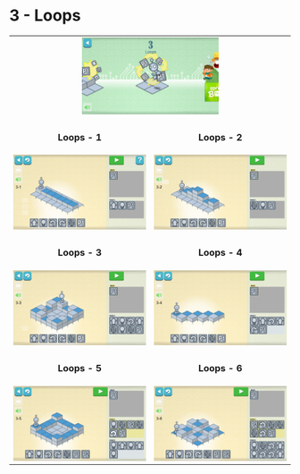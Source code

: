 # 3 - Loops

<table border=0 align="center">
    <tr align="center" valign="middle">
        <td colspan="2"> <img src="3_loops.png" alt="3 - loops" width="50%" /> </td>
    </tr>
    <tr align="center" valign="middle">
        <td><h3>Loops - 1</h3></td>
        <td><h3>Loops - 2</h3></td>
    </tr>
    <tr align="center" valign="middle">
        <td><img src="3_1.png" /></td>
        <td><img src="3_2.png" /></td>
    </tr>
    <tr align="center" valign="middle">
        <td><h3>Loops - 3</h3></td>
        <td><h3>Loops - 4</h3></td>
    </tr>
    <tr align="center" valign="middle">
        <td><img src="3_3.png" /></td>
        <td><img src="3_4.png" /></td>
    </tr>
    <tr align="center" valign="middle">
        <td><h3>Loops - 5</h3></td>
        <td><h3>Loops - 6</h3></td>
    </tr>
    <tr align="center" valign="middle">
        <td><img src="3_5.png" /></td>
        <td><img src="3_6.png" /></td>
    </tr>
</table>
